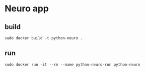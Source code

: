 # Neuro app

## build

`sudo docker build -t python-neuro .`

## run

`sudo docker run -it --rm --name python-neuro-run python-neuro`
